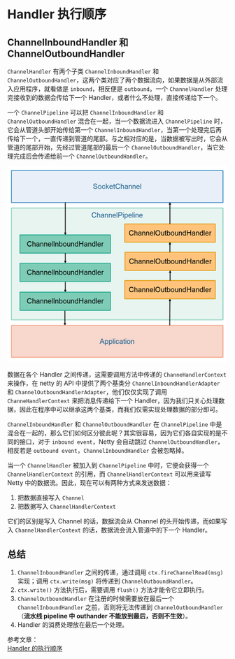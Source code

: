 # Handler 执行顺序

## ChannelInboundHandler 和 ChannelOutboundHandler

`ChannelHandler` 有两个子类 `ChannelInboundHandler` 和 `ChannelOutboundHandler`，这两个类对应了两个数据流向，如果数据是从外部流入应用程序，就看做是 `inbound`，相反便是 `outbound`。一个 `ChannelHandler` 处理完接收到的数据会传给下一个 Handler，或者什么不处理，直接传递给下一个。

一个 `ChannelPipeline` 可以把 `ChannelInboundHandler` 和 `ChannelOutboundHandler` 混合在一起，当一个数据流进入 `ChannelPipeline` 时，它会从管道头部开始传给第一个 `ChannelInboundHandler`，当第一个处理完后再传给下一个，一直传递到管道的尾部。与之相对应的是，当数据被写出时，它会从管道的尾部开始，先经过管道尾部的最后一个 `ChannelOutboundHandler`，当它处理完成后会传递给前一个 `ChannelOutboundHandler`。

![channelpipeline](/IMAGES/2019/Handler-执行顺序/channelpipeline.png)

数据在各个 Handler 之间传递，这需要调用方法中传递的 `ChanneHandlerContext` 来操作，在 netty 的 API 中提供了两个基类分 `ChannelInboundHandlerAdapter` 和 `ChannelOutboundHandlerAdapter`，他们仅仅实现了调用 `ChanneHandlerContext` 来把消息传递给下一个 Handler，因为我们只关心处理数据，因此在程序中可以继承这两个基类，而我们仅需实现处理数据的部分即可。

`ChannelInboundHandler` 和 `ChannelOutboundHandler` 在 `ChannelPipeline` 中是混合在一起的，那么它们如何区分彼此呢？其实很容易，因为它们各自实现的是不同的接口，对于 `inbound event`，Netty 会自动跳过 `ChannelOutboundHandler`，相反若是 `outbound event`，`ChannelInboundHandler` 会被忽略掉。

当一个 `ChannelHandler` 被加入到 `ChannelPipeline` 中时，它便会获得一个 `ChannelHandlerContext` 的引用，而 `ChannelHandlerContext` 可以用来读写 Netty 中的数据流。因此，现在可以有两种方式来发送数据：

1. 把数据直接写入 `Channel`
2. 把数据写入 `ChannelHandlerContext`

它们的区别是写入 Channel 的话，数据流会从 Channel 的头开始传递，而如果写入 `ChannelHandlerContext` 的话，数据流会流入管道中的下一个 Handler。

## 总结

1. `ChannelInboundHandler` 之间的传递，通过调用 `ctx.fireChannelRead(msg)` 实现；调用 `ctx.write(msg)` 将传递到 `ChannelOutboundHandler`。
2. `ctx.write()` 方法执行后，需要调用 `flush()` 方法才能令它立即执行。
3. `ChannelOutboundHandler` 在注册的时候需要放在最后一个 `ChannelInboundHandler` 之前，否则将无法传递到 `ChannelOutboundHandler`（**流水线 pipeline 中 outhander 不能放到最后，否则不生效**）。
4. Handler 的消费处理放在最后一个处理。

参考文章：  
[Handler 的执行顺序](https://www.jianshu.com/p/0f28121fdecb)
